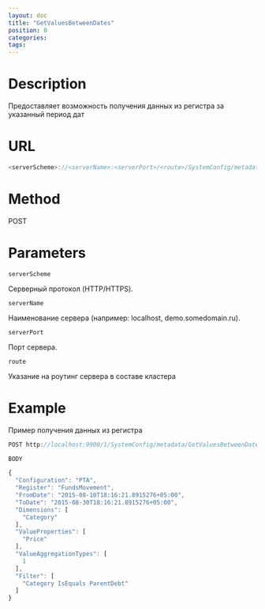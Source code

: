 ```yaml
---
layout: doc
title: "GetValuesBetweenDates"
position: 0
categories: 
tags:
---
```


# Description
Предоставляет возможность получения данных из регистра за указанный период дат

# URL
```js
<serverScheme>://<serverName>:<serverPort>/<route>/SystemConfig/metadata/GetValuesBetweenDates
```

# Method 

POST

# Parameters

`serverScheme`

Серверный протокол (HTTP/HTTPS).

`serverName`

Наименование сервера (например: localhost, demo.somedomain.ru).

`serverPort`

Порт сервера.

`route` 

Указание на роутинг сервера в составе кластера

# Example

Пример получения данных из регистра

```js
POST http://localhost:9900/1/SystemConfig/metadata/GetValuesBetweenDates

BODY

{
  "Configuration": "PTA",
  "Register": "FundsMovement",
  "FromDate": "2015-08-10T18:16:21.8915276+05:00",
  "ToDate": "2015-08-30T18:16:21.8915276+05:00",
  "Dimensions": [
    "Category"
  ],
  "ValueProperties": [
    "Price"
  ],
  "ValueAggregationTypes": [
    1
  ],
  "Filter": [
    "Category IsEquals ParentDebt"
  ]
}
```
